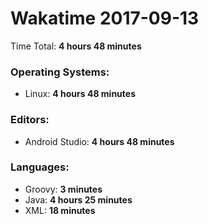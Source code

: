 # Wakatime 2017-09-13

Time Total: **4 hours 48 minutes**

### Operating Systems:
- Linux: **4 hours 48 minutes** 

### Editors:
- Android Studio: **4 hours 48 minutes** 

### Languages:
- Groovy: **3 minutes** 
- Java: **4 hours 25 minutes** 
- XML: **18 minutes** 

